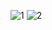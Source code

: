 ![1](https://github.com/syket-git/react-native-movie-app/assets/39830305/de44f9c9-d544-4e0a-8f9d-2451593362d2)
![2](https://github.com/syket-git/react-native-movie-app/assets/39830305/67701ca3-258f-4327-a1ed-4f821c7e1ce4)

